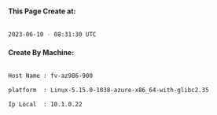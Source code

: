 
   
#### This Page Create at:

```bash

2023-06-10 - 08:31:30 UTC

```

#### Create By Machine:

```bash

Host Name : fv-az986-900

platform  : Linux-5.15.0-1038-azure-x86_64-with-glibc2.35

Ip Local  : 10.1.0.22

```

